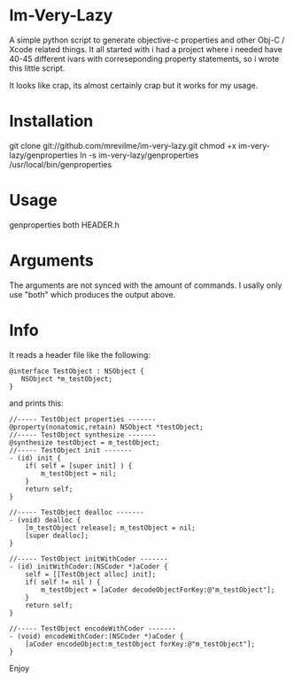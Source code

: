 # Im-Very-Lazy
A simple python script to generate objective-c properties and other Obj-C / Xcode related things.
It all started with i had a project where i needed have 40-45 different ivars with correseponding property statements, so i wrote this little script.

It looks like crap, its almost certainly crap but it works for my usage.

# Installation

git clone git://github.com/mrevilme/im-very-lazy.git
chmod +x im-very-lazy/genproperties
ln -s im-very-lazy/genproperties /usr/local/bin/genproperties

# Usage
genproperties both HEADER.h

# Arguments
The arguments are not synced with the amount of commands.
I usally only use "both" which produces the output above.

# Info

It reads a header file like the following:

    @interface TestObject : NSObject {
	   NSObject *m_testObject;
    }

and prints this:

    //----- TestObject properties -------
    @property(nonatomic,retain) NSObject *testObject;
    //----- TestObject synthesize -------
    @synthesize testObject = m_testObject;
    //----- TestObject init -------
    - (id) init {
	    if( self = [super init] ) {
		    m_testObject = nil;
	    }
	    return self;
    }

    //----- TestObject dealloc -------
    - (void) dealloc {
	    [m_testObject release]; m_testObject = nil;
	    [super dealloc];
    }

    //----- TestObject initWithCoder -------
    - (id) initWithCoder:(NSCoder *)aCoder {
	    self = [[TestObject alloc] init];
	    if( self != nil ) {
		    m_testObject = [aCoder decodeObjectForKey:@"m_testObject"];
	    } 
	    return self;
    }

    //----- TestObject encodeWithCoder -------
    - (void) encodeWithCoder:(NSCoder *)aCoder {
	    [aCoder encodeObject:m_testObject forKey:@"m_testObject"];
    }

Enjoy

